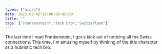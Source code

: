 ```yaml
---
types: ["micro"]
date: 2023-02-02T16:06:00-05:00
title: ""
tags: ["Frankenstein","tech bro","Switzerland"]
---
```

The last time I read Frankenstein, I got a kick out of noticing all the Swiss connections. This time, I'm amusing myself by thinking of the title character as a hubristic tech bro.
